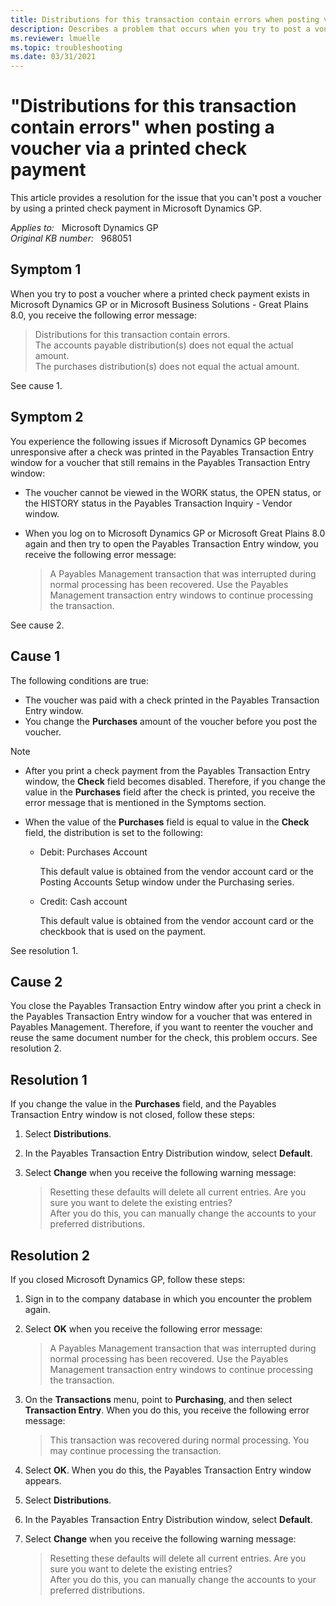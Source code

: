 ```yaml
---
title: Distributions for this transaction contain errors when posting voucher via printed check payment
description: Describes a problem that occurs when you try to post a voucher by using a printed check payment in Microsoft Dynamics GP. A resolution is provided.
ms.reviewer: lmuelle
ms.topic: troubleshooting
ms.date: 03/31/2021
---
```

# "Distributions for this transaction contain errors" when posting a voucher via a printed check payment

This article provides a resolution for the issue that you can't post a voucher by using a printed check payment in Microsoft Dynamics GP.

_Applies to:_ &nbsp; Microsoft Dynamics GP  
_Original KB number:_ &nbsp; 968051

## Symptom 1

When you try to post a voucher where a printed check payment exists in Microsoft Dynamics GP or in Microsoft Business Solutions - Great Plains 8.0, you receive the following error message:

> Distributions for this transaction contain errors.  
The accounts payable distribution(s) does not equal the actual amount.  
The purchases distribution(s) does not equal the actual amount.

See cause 1.

## Symptom 2

You experience the following issues if Microsoft Dynamics GP becomes unresponsive after a check was printed in the Payables Transaction Entry window for a voucher that still remains in the Payables Transaction Entry window:

- The voucher cannot be viewed in the WORK status, the OPEN status, or the HISTORY status in the Payables Transaction Inquiry - Vendor window.
- When you log on to Microsoft Dynamics GP or Microsoft Great Plains 8.0 again and then try to open the Payables Transaction Entry window, you receive the following error message:

  > A Payables Management transaction that was interrupted during normal processing has been recovered. Use the Payables Management transaction entry windows to continue processing the transaction.

See cause 2.

## Cause 1

The following conditions are true:

- The voucher was paid with a check printed in the Payables Transaction Entry window.
- You change the **Purchases** amount of the voucher before you post the voucher.

> [!NOTE]
>
> - After you print a check payment from the Payables Transaction Entry window, the **Check** field becomes disabled. Therefore, if you change the value in the **Purchases** field after the check is printed, you receive the error message that is mentioned in the Symptoms section.
> - When the value of the **Purchases** field is equal to value in the **Check** field, the distribution is set to the following:
>
>   - Debit: Purchases Account
>
>     This default value is obtained from the vendor account card or the Posting Accounts Setup window under the Purchasing series.
>
>   - Credit: Cash account
>
>     This default value is obtained from the vendor account card or the checkbook that is used on the payment.

See resolution 1.

## Cause 2

You close the Payables Transaction Entry window after you print a check in the Payables Transaction Entry window for a voucher that was entered in Payables Management. Therefore, if you want to reenter the voucher and reuse the same document number for the check, this problem occurs. See resolution 2.

## Resolution 1

If you change the value in the **Purchases** field, and the Payables Transaction Entry window is not closed, follow these steps:

1. Select **Distributions**.
2. In the Payables Transaction Entry Distribution window, select **Default**.
3. Select **Change** when you receive the following warning message:

   > Resetting these defaults will delete all current entries. Are you sure you want to delete the existing entries?  
   After you do this, you can manually change the accounts to your preferred distributions.

## Resolution 2

If you closed Microsoft Dynamics GP, follow these steps:

1. Sign in to the company database in which you encounter the problem again.
2. Select **OK** when you receive the following error message:

    > A Payables Management transaction that was interrupted during normal processing has been recovered. Use the Payables Management transaction entry windows to continue processing the transaction.

3. On the **Transactions** menu, point to **Purchasing**, and then select **Transaction Entry**. When you do this, you receive the following error message:

   > This transaction was recovered during normal processing. You may continue processing the transaction.

4. Select **OK**. When you do this, the Payables Transaction Entry window appears.
5. Select **Distributions**.
6. In the Payables Transaction Entry Distribution window, select **Default**.
7. Select **Change** when you receive the following warning message:

   > Resetting these defaults will delete all current entries. Are you sure you want to delete the existing entries?  
   After you do this, you can manually change the accounts to your preferred distributions.
